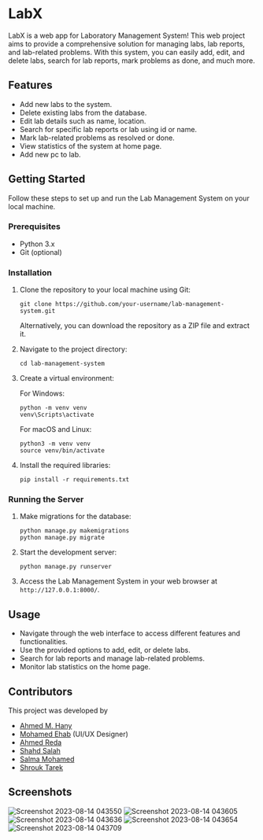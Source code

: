 
# LabX



LabX is a web app for Laboratory Management System! This web project aims to provide a comprehensive solution for managing labs, lab reports, and lab-related problems. With this system, you can easily add, edit, and delete labs, search for lab reports, mark problems as done, and much more.

## Features

- Add new labs to the system.
- Delete existing labs from the database.
- Edit lab details such as name, location.
- Search for specific lab reports or lab using id or name.
- Mark lab-related problems as resolved or done.
- View statistics of the system at home page.
- Add new pc to lab.

## Getting Started

Follow these steps to set up and run the Lab Management System on your local machine.

### Prerequisites

- Python 3.x
- Git (optional)

### Installation

1. Clone the repository to your local machine using Git:

   ```
   git clone https://github.com/your-username/lab-management-system.git
   ```

   Alternatively, you can download the repository as a ZIP file and extract it.

2. Navigate to the project directory:

   ```
   cd lab-management-system
   ```

3. Create a virtual environment:

   For Windows:

   ```
   python -m venv venv
   venv\Scripts\activate
   ```

   For macOS and Linux:

   ```
   python3 -m venv venv
   source venv/bin/activate
   ```

4. Install the required libraries:

   ```
   pip install -r requirements.txt
   ```

### Running the Server

1. Make migrations for the database:

   ```
   python manage.py makemigrations
   python manage.py migrate
   ```

2. Start the development server:

   ```
   python manage.py runserver
   ```

3. Access the Lab Management System in your web browser at `http://127.0.0.1:8000/`.

## Usage

- Navigate through the web interface to access different features and functionalities.
- Use the provided options to add, edit, or delete labs.
- Search for lab reports and manage lab-related problems.
- Monitor lab statistics on the home page.

## Contributors

This project was developed by
- [Ahmed M. Hany](https://github.com/ahmedmo112)
- [Mohamed Ehab](https://github.com/MoEhab27) (UI/UX Designer)
- [Ahmed Reda](https://github.com/ahmedreda153)
- [Shahd Salah](https://github.com/Unicorn2105)
- [Salma Mohamed](https://github.com/salma12004)
- [Shrouk Tarek](https://github.com/shroukk7)

## Screenshots

![Screenshot 2023-08-14 043550](https://github.com/ahmedmo112/lab-managment-system/assets/78311079/390f6c30-4c2e-4bb9-a40c-0309c77bb68c)
![Screenshot 2023-08-14 043605](https://github.com/ahmedmo112/lab-managment-system/assets/78311079/04c42fbe-1cf1-40c1-8e6e-5d2aab041d4b)
![Screenshot 2023-08-14 043636](https://github.com/ahmedmo112/lab-managment-system/assets/78311079/6ca22c49-aec7-4097-b993-403a4542df32)
![Screenshot 2023-08-14 043654](https://github.com/ahmedmo112/lab-managment-system/assets/78311079/4bc75003-7cd1-409c-959c-79202724c2ad)
![Screenshot 2023-08-14 043709](https://github.com/ahmedmo112/lab-managment-system/assets/78311079/14dc6765-3fc5-48a7-b265-b3a56272e9f8)




